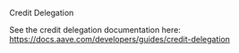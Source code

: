Credit Delegation

See the credit delegation documentation here: https://docs.aave.com/developers/guides/credit-delegation
